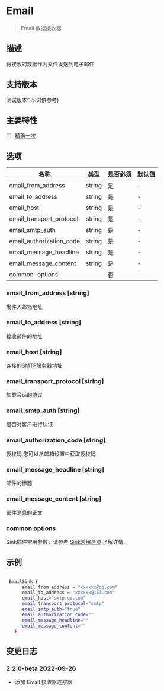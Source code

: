# Email

> Email 数据接收器

## 描述

将接收的数据作为文件发送到电子邮件

## 支持版本

测试版本:1.5.6(供参考)

## 主要特性

- [ ] [精确一次](../../concept/connector-v2-features.md)

## 选项

|            名称            |   类型   | 是否必须 | 默认值 |
|--------------------------|--------|------|-----|
| email_from_address       | string | 是    | -   |
| email_to_address         | string | 是    | -   |
| email_host               | string | 是    | -   |
| email_transport_protocol | string | 是    | -   |
| email_smtp_auth          | string | 是    | -   |
| email_authorization_code | string | 是    | -   |
| email_message_headline   | string | 是    | -   |
| email_message_content    | string | 是    | -   |
| common-options           |        | 否    | -   |

### email_from_address [string]

发件人邮箱地址

### email_to_address [string]

接收邮件的地址

### email_host [string]

连接的SMTP服务器地址

### email_transport_protocol [string]

加载会话的协议

### email_smtp_auth [string]

是否对客户进行认证

### email_authorization_code [string]

授权码,您可以从邮箱设置中获取授权码

### email_message_headline [string]

邮件的标题

### email_message_content [string]

邮件消息的正文

### common options

Sink插件常用参数，请参考 [Sink常用选项](../sink-common-options) 了解详情.

## 示例

```bash

 EmailSink {
      email_from_address = "xxxxxx@qq.com"
      email_to_address = "xxxxxx@163.com"
      email_host="smtp.qq.com"
      email_transport_protocol="smtp"
      email_smtp_auth="true"
      email_authorization_code=""
      email_message_headline=""
      email_message_content=""
   }

```

## 变更日志

### 2.2.0-beta 2022-09-26

- 添加 Email 接收器连接器

